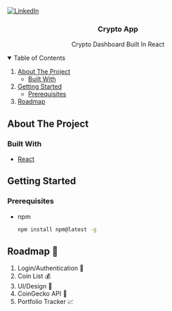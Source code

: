 [![LinkedIn][linkedin-shield]][linkedin-url]


<!-- PROJECT LOGO -->

<!--- <br />
<p align="center">
  <a href=https://github.com/Parham-S/crypto-app>
    <img src="images/logo.png" alt="Logo" width="80" height="80">
  </a> --->

  <h3 align="center">Crypto App </h3>

  <p align="center">
    Crypto Dashboard Built In React 
   <!--- <a href="https://github.com/othneildrew/Best-README-Template">View Demo</a> --->
    



<!-- TABLE OF CONTENTS -->
<details open="open">
  <summary>Table of Contents</summary>
  <ol>
    <li>
      <a href="#about-the-project">About The Project</a>
      <ul>
        <li><a href="#built-with">Built With</a></li>
      </ul>
    </li>
    <li>
      <a href="#getting-started">Getting Started</a>
      <ul>
        <li><a href="#prerequisites">Prerequisites</a></li>
      </ul>
    </li>
    <li><a href="#roadmap">Roadmap</a></li>
  </ol>
</details>



<!-- ABOUT THE PROJECT -->
## About The Project

<!---[![Product Name Screen Shot][product-screenshot]](https://example.com)--->


### Built With

* [React](https://reactjs.org/)




<!-- GETTING STARTED -->
## Getting Started



### Prerequisites


* npm
  ```sh
  npm install npm@latest -g
  ```

<!-- ROADMAP -->
## Roadmap :construction:

1. Login/Authentication :key:
2. Coin List :moneybag:
3. UI/Design  :nail_care:
4. CoinGecko API :lizard:
5. Portfolio Tracker :chart_with_upwards_trend:



[linkedin-shield]: https://img.shields.io/badge/-LinkedIn-black.svg?style=flat-square&logo=linkedin&colorB=555
[linkedin-shield]: https://img.shields.io/badge/-LinkedIn-black.svg?style=for-the-badge&logo=linkedin&colorB=555
[linkedin-url]: https://www.linkedin.com/in/psaniei/
